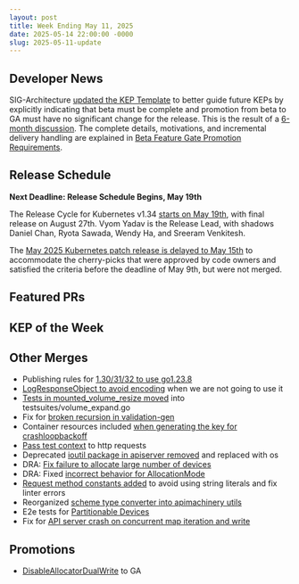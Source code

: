 ```yaml
---
layout: post
title: Week Ending May 11, 2025
date: 2025-05-14 22:00:00 -0000
slug: 2025-05-11-update
---
```


## Developer News

SIG-Architecture [updated the KEP Template](https://github.com/kubernetes/enhancements/blob/master/keps/NNNN-kep-template/README.md?plain=1#L389-L395) to better guide future KEPs by explicitly indicating that beta must be complete and promotion from beta to GA must have no significant change for the release. This is the result of a [6-month discussion](https://github.com/kubernetes/enhancements/pull/5242). The complete details, motivations, and incremental delivery handling are explained in [Beta Feature Gate Promotion Requirements](https://github.com/kubernetes/enhancements/tree/master/keps/sig-architecture/5241-beta-featuregate-promotion-requirements).

## Release Schedule

**Next Deadline: Release Schedule Begins, May 19th**

The Release Cycle for Kubernetes v1.34 [starts on May 19th](https://github.com/kubernetes/sig-release/pull/2780), with final release on August 27th. Vyom Yadav is the Release Lead, with shadows Daniel Chan, Ryota Sawada, Wendy Ha, and Sreeram Venkitesh.

The [May 2025 Kubernetes patch release is delayed to May 15th](https://groups.google.com/a/kubernetes.io/g/dev/c/Dgrm1lJsNcs) to accommodate the cherry-picks that were approved by code owners and satisfied the criteria before the deadline of May 9th, but were not merged.

## Featured PRs


## KEP of the Week


## Other Merges

* Publishing rules for [1.30/31/32 to use go1.23.8](https://github.com/kubernetes/kubernetes/pull/131743)
* [LogResponseObject to avoid encoding](https://github.com/kubernetes/kubernetes/pull/131725) when we are not going to use it
* [Tests in mounted_volume_resize moved](https://github.com/kubernetes/kubernetes/pull/131686) into testsuites/volume_expand.go
* Fix for [broken recursion in validation-gen](https://github.com/kubernetes/kubernetes/pull/131682)
* Container resources included [when generating the key for crashloopbackoff](https://github.com/kubernetes/kubernetes/pull/131681)
* [Pass test context](https://github.com/kubernetes/kubernetes/pull/131680) to http requests
* Deprecated [ioutil package in apiserver removed](https://github.com/kubernetes/kubernetes/pull/131676) and replaced with os
* DRA: [Fix failure to allocate large number of devices](https://github.com/kubernetes/kubernetes/pull/131662)
* DRA: Fixed [incorrect behavior for AllocationMode](https://github.com/kubernetes/kubernetes/pull/131660)
* [Request method constants added](https://github.com/kubernetes/kubernetes/pull/131656) to avoid using string literals and fix linter errors
* Reorganized [scheme type converter into apimachinery utils](https://github.com/kubernetes/kubernetes/pull/131616)
* E2e tests for [Partitionable Devices](https://github.com/kubernetes/kubernetes/pull/130927)
* Fix for [API server crash on concurrent map iteration and write](https://github.com/kubernetes/kubernetes/pull/129472)

## Promotions

* [DisableAllocatorDualWrite](https://github.com/kubernetes/kubernetes/pull/131318) to GA
